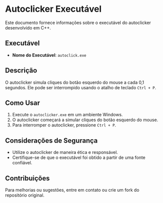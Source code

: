 # Autoclicker Executável

Este documento fornece informações sobre o executável do autoclicker desenvolvido em C++.

## Executável

- **Nome do Executável**: `autoclick.exe`

## Descrição

O autoclicker simula cliques do botão esquerdo do mouse a cada 0,1 segundos. Ele pode ser interrompido usando o atalho de teclado `Ctrl + P`.

## Como Usar

1. Execute o `autoclicker.exe` em um ambiente Windows.
2. O autoclicker começará a simular cliques do botão esquerdo do mouse.
3. Para interromper o autoclicker, pressione `Ctrl + P`.

## Considerações de Segurança

- Utilize o autoclicker de maneira ética e responsável.
- Certifique-se de que o executável foi obtido a partir de uma fonte confiável.

## Contribuições

Para melhorias ou sugestões, entre em contato ou crie um fork do repositório original.